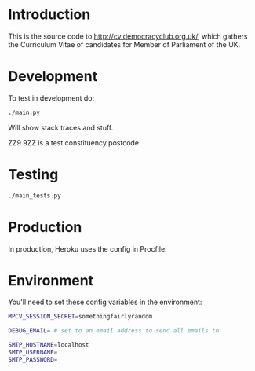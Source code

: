 Introduction
============

This is the source code to http://cv.democracyclub.org.uk/, which gathers the
Curriculum Vitae of candidates for Member of Parliament of the UK.


Development
===========

To test in development do:

```sh
./main.py
```

Will show stack traces and stuff.

ZZ9 9ZZ is a test constituency postcode.


Testing
=======

```sh
./main_tests.py
```


Production
==========

In production, Heroku uses the config in Procfile.


Environment
===========

You'll need to set these config variables in the environment:

```sh
MPCV_SESSION_SECRET=somethingfairlyrandom

DEBUG_EMAIL= # set to an email address to send all emails to

SMTP_HOSTNAME=localhost
SMTP_USERNAME=
SMTP_PASSWORD=
```

